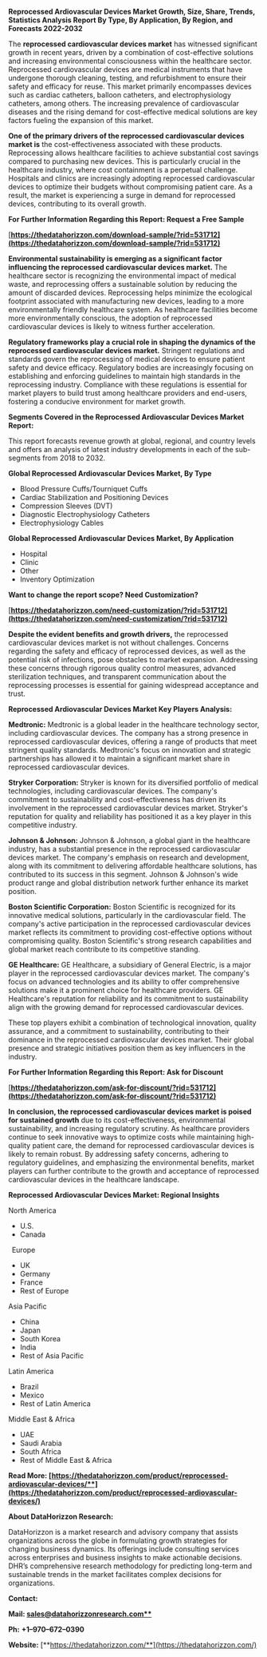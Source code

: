 ﻿**Reprocessed Ardiovascular Devices Market Growth, Size, Share, Trends, Statistics Analysis Report By Type, By Application, By Region, and Forecasts 2022-2032**

The **reprocessed cardiovascular devices market** has witnessed significant growth in recent years, driven by a combination of cost-effective solutions and increasing environmental consciousness within the healthcare sector. Reprocessed cardiovascular devices are medical instruments that have undergone thorough cleaning, testing, and refurbishment to ensure their safety and efficacy for reuse. This market primarily encompasses devices such as cardiac catheters, balloon catheters, and electrophysiology catheters, among others. The increasing prevalence of cardiovascular diseases and the rising demand for cost-effective medical solutions are key factors fueling the expansion of this market.

**One of the primary drivers of the reprocessed cardiovascular devices market is** the cost-effectiveness associated with these products. Reprocessing allows healthcare facilities to achieve substantial cost savings compared to purchasing new devices. This is particularly crucial in the healthcare industry, where cost containment is a perpetual challenge. Hospitals and clinics are increasingly adopting reprocessed cardiovascular devices to optimize their budgets without compromising patient care. As a result, the market is experiencing a surge in demand for reprocessed devices, contributing to its overall growth. 

**For Further Information Regarding this Report: Request a Free Sample**	

[**https://thedatahorizzon.com/download-sample/?rid=531712](https://thedatahorizzon.com/download-sample/?rid=531712)** 

**Environmental sustainability is emerging as a significant factor influencing the reprocessed cardiovascular devices market.** The healthcare sector is recognizing the environmental impact of medical waste, and reprocessing offers a sustainable solution by reducing the amount of discarded devices. Reprocessing helps minimize the ecological footprint associated with manufacturing new devices, leading to a more environmentally friendly healthcare system. As healthcare facilities become more environmentally conscious, the adoption of reprocessed cardiovascular devices is likely to witness further acceleration.

**Regulatory frameworks play a crucial role in shaping the dynamics of the reprocessed cardiovascular devices market.** Stringent regulations and standards govern the reprocessing of medical devices to ensure patient safety and device efficacy. Regulatory bodies are increasingly focusing on establishing and enforcing guidelines to maintain high standards in the reprocessing industry. Compliance with these regulations is essential for market players to build trust among healthcare providers and end-users, fostering a conducive environment for market growth.

**Segments Covered in the Reprocessed Ardiovascular Devices Market Report:**

This report forecasts revenue growth at global, regional, and country levels and offers an analysis of latest industry developments in each of the sub-segments from 2018 to 2032.

**Global Reprocessed Ardiovascular Devices Market, By Type**

- Blood Pressure Cuffs/Tourniquet Cuffs
- Cardiac Stabilization and Positioning Devices
- Compression Sleeves (DVT)
- Diagnostic Electrophysiology Catheters
- Electrophysiology Cables

**Global Reprocessed Ardiovascular Devices Market, By Application**

- Hospital
- Clinic
- Other
- Inventory Optimization

**Want to change the report scope? Need Customization?**

[**https://thedatahorizzon.com/need-customization/?rid=531712](https://thedatahorizzon.com/need-customization/?rid=531712)** 

**Despite the evident benefits and growth drivers,** the reprocessed cardiovascular devices market is not without challenges. Concerns regarding the safety and efficacy of reprocessed devices, as well as the potential risk of infections, pose obstacles to market expansion. Addressing these concerns through rigorous quality control measures, advanced sterilization techniques, and transparent communication about the reprocessing processes is essential for gaining widespread acceptance and trust.

**Reprocessed Ardiovascular Devices Market Key Players Analysis:** 

**Medtronic:** Medtronic is a global leader in the healthcare technology sector, including cardiovascular devices. The company has a strong presence in reprocessed cardiovascular devices, offering a range of products that meet stringent quality standards. Medtronic's focus on innovation and strategic partnerships has allowed it to maintain a significant market share in reprocessed cardiovascular devices.

**Stryker Corporation:** Stryker is known for its diversified portfolio of medical technologies, including cardiovascular devices. The company's commitment to sustainability and cost-effectiveness has driven its involvement in the reprocessed cardiovascular devices market. Stryker's reputation for quality and reliability has positioned it as a key player in this competitive industry.

**Johnson & Johnson:** Johnson & Johnson, a global giant in the healthcare industry, has a substantial presence in the reprocessed cardiovascular devices market. The company's emphasis on research and development, along with its commitment to delivering affordable healthcare solutions, has contributed to its success in this segment. Johnson & Johnson's wide product range and global distribution network further enhance its market position.

**Boston Scientific Corporation:** Boston Scientific is recognized for its innovative medical solutions, particularly in the cardiovascular field. The company's active participation in the reprocessed cardiovascular devices market reflects its commitment to providing cost-effective options without compromising quality. Boston Scientific's strong research capabilities and global market reach contribute to its competitive standing.

**GE Healthcare:** GE Healthcare, a subsidiary of General Electric, is a major player in the reprocessed cardiovascular devices market. The company's focus on advanced technologies and its ability to offer comprehensive solutions make it a prominent choice for healthcare providers. GE Healthcare's reputation for reliability and its commitment to sustainability align with the growing demand for reprocessed cardiovascular devices.

These top players exhibit a combination of technological innovation, quality assurance, and a commitment to sustainability, contributing to their dominance in the reprocessed cardiovascular devices market. Their global presence and strategic initiatives position them as key influencers in the industry.

**For Further Information Regarding this Report: Ask for Discount**	

[**https://thedatahorizzon.com/ask-for-discount/?rid=531712](https://thedatahorizzon.com/ask-for-discount/?rid=531712)** 

**In conclusion, the reprocessed cardiovascular devices market is poised for sustained growth** due to its cost-effectiveness, environmental sustainability, and increasing regulatory scrutiny. As healthcare providers continue to seek innovative ways to optimize costs while maintaining high-quality patient care, the demand for reprocessed cardiovascular devices is likely to remain robust. By addressing safety concerns, adhering to regulatory guidelines, and emphasizing the environmental benefits, market players can further contribute to the growth and acceptance of reprocessed cardiovascular devices in the healthcare landscape.

**Reprocessed Ardiovascular Devices Market: Regional Insights**

North America

- U.S.
- Canada

` `Europe

- UK
- Germany
- France
- Rest of Europe

Asia Pacific

- China
- Japan
- South Korea
- India
- Rest of Asia Pacific

Latin America

- Brazil
- Mexico
- Rest of Latin America

Middle East & Africa

- UAE
- Saudi Arabia
- South Africa
- Rest of Middle East & Africa

**Read More: [https://thedatahorizzon.com/product/reprocessed-ardiovascular-devices/**](https://thedatahorizzon.com/product/reprocessed-ardiovascular-devices/)** 

**About DataHorizzon Research:**

DataHorizzon is a market research and advisory company that assists organizations across the globe in formulating growth strategies for changing business dynamics. Its offerings include consulting services across enterprises and business insights to make actionable decisions. DHR’s comprehensive research methodology for predicting long-term and sustainable trends in the market facilitates complex decisions for organizations.

**Contact:**

**Mail: [sales@datahorizzonresearch.com**](mailto:sales@datahorizzonresearch.com)**

**Ph:** **+1–970–672–0390**

**Website:** [**https://thedatahorizzon.com/**](https://thedatahorizzon.com/)
